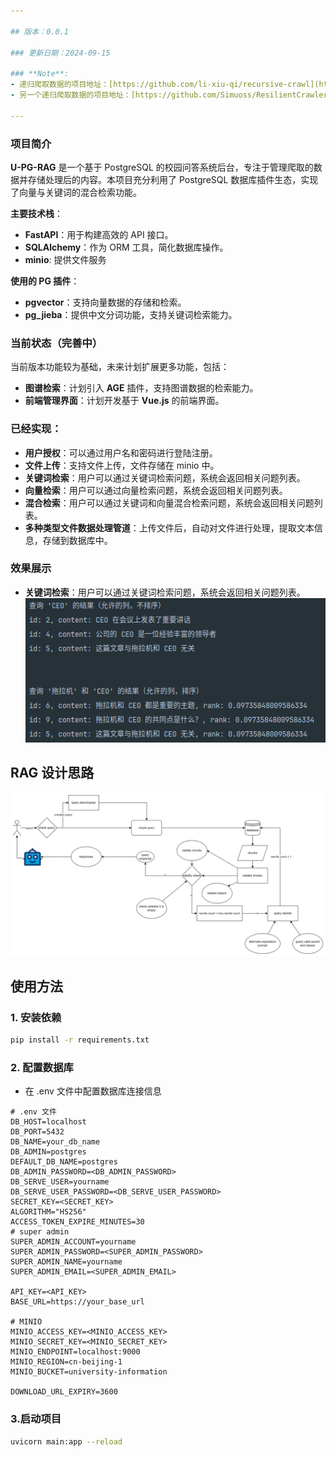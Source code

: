 ```yaml
---

## 版本：0.0.1

### 更新日期：2024-09-15

### **Note**:
- 递归爬取数据的项目地址：[https://github.com/li-xiu-qi/recursive-crawl](https://github.com/li-xiu-qi/recursive-crawl)
- 另一个递归爬取数据的项目地址：[https://github.com/Simuoss/ResilientCrawlerVault](https://github.com/Simuoss/ResilientCrawlerVault)

---
```


### 项目简介

**U-PG-RAG** 是一个基于 PostgreSQL 的校园问答系统后台，专注于管理爬取的数据并存储处理后的内容。本项目充分利用了 PostgreSQL
数据库插件生态，实现了向量与关键词的混合检索功能。

**主要技术栈**：

- **FastAPI**：用于构建高效的 API 接口。
- **SQLAlchemy**：作为 ORM 工具，简化数据库操作。
- **minio**: 提供文件服务

**使用的 PG 插件**：

- **pgvector**：支持向量数据的存储和检索。
- **pg_jieba**：提供中文分词功能，支持关键词检索能力。

### 当前状态（完善中）

当前版本功能较为基础，未来计划扩展更多功能，包括：

- **图谱检索**：计划引入 **AGE** 插件，支持图谱数据的检索能力。
- **前端管理界面**：计划开发基于 **Vue.js** 的前端界面。

### 已经实现：

- **用户授权**：可以通过用户名和密码进行登陆注册。
- **文件上传**：支持文件上传，文件存储在 minio 中。
- **关键词检索**：用户可以通过关键词检索问题，系统会返回相关问题列表。
- **向量检索**：用户可以通过向量检索问题，系统会返回相关问题列表。
- **混合检索**：用户可以通过关键词和向量混合检索问题，系统会返回相关问题列表。
- **多种类型文件数据处理管道**：上传文件后，自动对文件进行处理，提取文本信息，存储到数据库中。

### 效果展示

- **关键词检索**：用户可以通过关键词检索问题，系统会返回相关问题列表。
  ![](img/fd101857cada1e4504bb1e40547f16f2.png)

## RAG 设计思路

![1fb0e8cca8248839d0e4647dd2752e59_720.png](img/1fb0e8cca8248839d0e4647dd2752e59_720.png)

## 使用方法

### 1. 安装依赖

```bash
pip install -r requirements.txt
```

### 2. 配置数据库

- 在 .env 文件中配置数据库连接信息

`````
# .env 文件
DB_HOST=localhost
DB_PORT=5432
DB_NAME=your_db_name
DB_ADMIN=postgres
DEFAULT_DB_NAME=postgres
DB_ADMIN_PASSWORD=<DB_ADMIN_PASSWORD>
DB_SERVE_USER=yourname
DB_SERVE_USER_PASSWORD=<DB_SERVE_USER_PASSWORD>
SECRET_KEY=<SECRET_KEY>
ALGORITHM="HS256"
ACCESS_TOKEN_EXPIRE_MINUTES=30
# super admin
SUPER_ADMIN_ACCOUNT=yourname
SUPER_ADMIN_PASSWORD=<SUPER_ADMIN_PASSWORD>
SUPER_ADMIN_NAME=yourname
SUPER_ADMIN_EMAIL=<SUPER_ADMIN_EMAIL>

API_KEY=<API_KEY>
BASE_URL=https://your_base_url

# MINIO
MINIO_ACCESS_KEY=<MINIO_ACCESS_KEY>
MINIO_SECRET_KEY=<MINIO_SECRET_KEY>
MINIO_ENDPOINT=localhost:9000
MINIO_REGION=cn-beijing-1
MINIO_BUCKET=university-information

DOWNLOAD_URL_EXPIRY=3600
`````

### 3.启动项目

```bash
uvicorn main:app --reload
```

